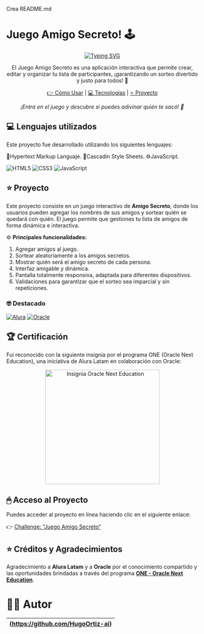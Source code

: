 Crea README.md

# Juego Amigo Secreto! 🕹

<div align="center">
  <a href="https://git.io/typing-svg">
    <img src="https://readme-typing-svg.demolab.com?font=Fira+Code&pause=1000&color=238636&center=true&vCenter=true&repeat=true&width=435&lines=Juego+Amigo+Secreto!+🎁" alt="Typing SVG" />
  </a>
</div>

<p align="center">
  El Juego Amigo Secreto es una aplicación interactiva que permite crear, editar y organizar tu lista de participantes, ¡garantizando un sorteo divertido y justo para todos! 🤩
</p>

<p align="center">
  <a href="#-como-usar">👉 Cómo Usar</a> |
  <a href="#-tecnologias">💻 Tecnologías</a> |
  <a href="#-proyecto">⭐ Proyecto</a>
</p>

<p align="center">
  <i>¡Entra en el juego y descubre si puedes adivinar quién te sacó! 🎯</i>
</p>

## 💻 Lenguajes utilizados

Este proyecto fue desarrollado utilizando los siguientes lenguajes:

🦴Hypertext Markup Languaje.
👔Cascadin Style Sheets.
⚙JavaScript.  

![HTML5](https://img.shields.io/badge/HTML5-E34F26?style=for-the-badge&logo=html5&logoColor=white)
![CSS3](https://img.shields.io/badge/CSS3-1572B6?style=for-the-badge&logo=css3&logoColor=white)
![JavaScript](https://img.shields.io/badge/JavaScript-F7DF1E?style=for-the-badge&logo=javascript&logoColor=black)

## ⭐ Proyecto

Este proyecto consiste en un juego interactivo de **Amigo Secreto**, donde los usuarios pueden agregar los nombres de sus amigos y sortear quién se quedará con quién. El juego permite que gestiones tu lista de amigos de forma dinámica e interactiva.

⚙ **Principales funcionalidades:**
1. Agregar amigos al juego.
2. Sortear aleatoriamente a los amigos secretos.
3. Mostrar quién será el amigo secreto de cada persona.
4. Interfaz amigable y dinámica.
5. Pantalla totalmente responsiva, adaptada para diferentes dispositivos.
6. Validaciones para garantizar que el sorteo sea imparcial y sin repeticiones.

### 🤓 Destacado

[![Alura](https://img.shields.io/badge/Alura-0073CE?style=for-the-badge&logoColor=white)](https://www.alura.com.br/)
[![Oracle](https://img.shields.io/badge/Oracle-FF0000?style=for-the-badge&logoColor=white)](https://www.oracle.com/br/)

## 🏆 Certificación

Fui reconocido con la siguiente insignia por el programa ONE (Oracle Next Education), una iniciativa de Alura Latam en colaboración con Oracle:

<p align="center">
  <img src="https://cdn1.gnarususercontent.com.br/6/409216/ff043987-239b-4661-bdb1-7f4ca6092c48.png" alt="Insignia Oracle Next Education" width="300">
</p>

## 🖱 Acceso al Proyecto

Puedes acceder al proyecto en línea haciendo clic en el siguiente enlace:

👉 [Challenge: "Juego Amigo Secreto"](https://hugoortiz-ai.github.io/challenge-amigo-secreto-heoa/)

## ⭐ Créditos y Agradecimientos

Agradecimiento a **Alura Latam** y a **Oracle** por el conocimiento compartido y las oportunidades brindadas a través del programa **<a href="https://www.oracle.com/br/education/oracle-next-education/">ONE - Oracle Next Education</a>**.

# 👨‍🎓 Autor

| (https://github.com/HugoOrtiz-ai) |
| :---: |

